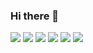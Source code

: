 ### Hi there 👋

<!--
**KimWonRyeol/KimWonRyeol** is a ✨ _special_ ✨ repository because its `README.md` (this file) appears on your GitHub profile.

Here are some ideas to get you started:

- 🔭 I’m currently working on ...
- 🌱 I’m currently learning ...
- 👯 I’m looking to collaborate on ...
- 🤔 I’m looking for help with ...
- 💬 Ask me about ...
- 📫 How to reach me: ...
- 😄 Pronouns: ...
- ⚡ Fun fact: ...
-->

<img src="https://capsule-render.vercel.app/api?type=waving&color=auto&height=300&section=header&text=%20KimWonRyeol%20&fontSize=90&textBg=true" />
<a><img src="https://img.shields.io/badge/Unreal-0E1128?style=for-the-badge&logo=Unreal Engine&logoColor=FFFFFF"/></a>
<a><img src="https://img.shields.io/badge/Unity-FFFFFF?style=for-the-badge&logo=Unity&logoColor=000000"/></a>
<a><img src="https://img.shields.io/badge/C-A8B9CC?style=for-the-badge&logo=C&logoColor=FFFFFF"/></a>
<a><img src="https://img.shields.io/badge/C++-00599C?style=for-the-badge&logo=cplusplus&logoColor=FFFFFF"/></a>
<a><img src="https://img.shields.io/badge/Perforce-404040?style=for-the-badge&logo=perforce&logoColor=FFFFFF"/></a>
